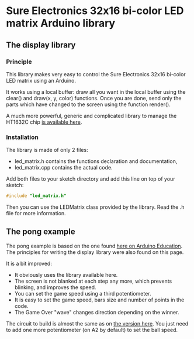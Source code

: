 # Sure Electronics 32x16 bi-color LED matrix Arduino library

## The display library

### Principle

This library makes very easy to control the Sure Electronics 32x16 bi-color LED matrix using an Arduino.

It works using a local buffer: draw all you want in the local buffer using the clear() and draw(x, y, color) functions. Once you are done, send only the parts which have changed to the screen using the function render().

A much more powerful, generic and complicated library to manage the HT1632C chip [is available here](https://github.com/gauravmm/HT1632-for-Arduino).

### Installation

The library is made of only 2 files:
 * led_matrix.h contains the functions declaration and documentation,
 * led_matrix.cpp contains the actual code.

Add both files to your sketch directory and add this line on top of your sketch:
```C
#include "led_matrix.h"
```
Then you can use the LEDMatrix class provided by the library. Read the .h file for more information.

## The pong example

The pong example is based on the one found [here on Arduino Education](http://scuola.arduino.cc/en/content/controlling-sure-electronics-3216-led-matrix-arduino-uno). The principles for writing the display library were also found on this page.

It is a bit improved:
* It obviously uses the library available here.
* The screen is not blanked at each step any more, which prevents blinking, and improves the speed.
* You can set the game speed using a third potentiometer.
* It is easy to set the game speed, bars size and number of points in the code.
* The Game Over "wave" changes direction depending on the winner.

The circuit to build is almost the same as on [the version here](http://scuola.arduino.cc/en/content/controlling-sure-electronics-3216-led-matrix-arduino-uno). You just need to add one more potentiometer (on A2 by default) to set the ball speed.